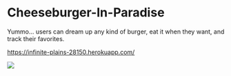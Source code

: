 # Cheeseburger-In-Paradise

Yummo... users can dream up any kind of burger, eat it when they want, and track their favorites.

<https://infinite-plains-28150.herokuapp.com/>

![](/public/assets/images/screencast.gif)
